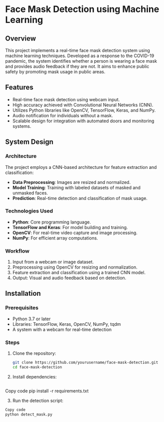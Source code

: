 # Face Mask Detection using Machine Learning

## Overview
This project implements a real-time face mask detection system using machine learning techniques. Developed as a response to the COVID-19 pandemic, the system identifies whether a person is wearing a face mask and provides audio feedback if they are not. It aims to enhance public safety by promoting mask usage in public areas.

## Features
- Real-time face mask detection using webcam input.
- High accuracy achieved with Convolutional Neural Networks (CNN).
- Utilizes Python libraries like OpenCV, TensorFlow, Keras, and NumPy.
- Audio notification for individuals without a mask.
- Scalable design for integration with automated doors and monitoring systems.

## System Design
### Architecture
The project employs a CNN-based architecture for feature extraction and classification:
- **Data Preprocessing**: Images are resized and normalized.
- **Model Training**: Training with labeled datasets of masked and unmasked faces.
- **Prediction**: Real-time detection and classification of mask usage.

### Technologies Used
- **Python**: Core programming language.
- **TensorFlow and Keras**: For model building and training.
- **OpenCV**: For real-time video capture and image processing.
- **NumPy**: For efficient array computations.

### Workflow
1. Input from a webcam or image dataset.
2. Preprocessing using OpenCV for resizing and normalization.
3. Feature extraction and classification using a trained CNN model.
4. Output: Visual and audio feedback based on detection.

## Installation
### Prerequisites
- Python 3.7 or later
- Libraries: TensorFlow, Keras, OpenCV, NumPy, tqdm
- A system with a webcam for real-time detection

### Steps
1. Clone the repository:
   ```bash
   git clone https://github.com/yourusername/face-mask-detection.git
   cd face-mask-detection

2. Install dependencies:
   ```bash
  Copy code
  pip install -r requirements.txt

3. Run the detection script:
  ```bash
  Copy code
  python detect_mask.py
